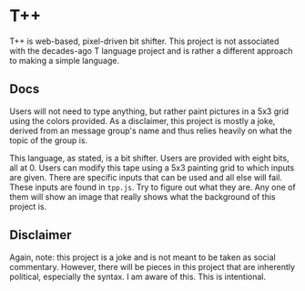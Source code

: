 # T++
T++ is web-based, pixel-driven bit shifter. This project is not associated with the decades-ago T language project and is rather a different approach to making a simple language.

## Docs
Users will not need to type anything, but rather paint pictures in a 5x3 grid using the colors provided. As a disclaimer, this project is mostly a joke, derived from an message group's name and thus relies heavily on what the topic of the group is.

This language, as stated, is a bit shifter. Users are provided with eight bits, all at 0. Users can modify this tape using a 5x3 painting grid to which inputs are given. There are specific inputs that can be used and all else will fail. These inputs are found in `tpp.js`. Try to figure out what they are. Any one of them will show an image that really shows what the background of this project is.

## Disclaimer
Again, note: this project is a joke and is not meant to be taken as social commentary. However, there will be pieces in this project that are inherently political, especially the syntax. I am aware of this. This is intentional.